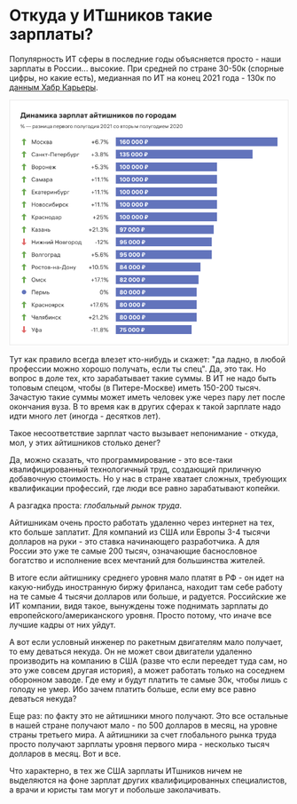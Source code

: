 # Откуда у ИТшников такие зарплаты?

Популярность ИТ сферы в последние годы объясняется просто - наши зарплаты в России... высокие. При средней по стране 30-50к (спорные цифры, но какие есть), медианная по ИТ на конец 2021 года - 130к  по [данным Хабр Карьеры](https://habr.com/ru/article/569026/).

![Медианные зарплаты в ИТ по регионам, по данным Хабр Карьеры](<../.gitbook/assets/image (4) (1) (1) (1).png>)

Тут как правило всегда влезет кто-нибудь и скажет: "да ладно, в любой профессии можно хорошо получать, если ты спец". Да, это так. Но вопрос в доле тех, кто зарабатывает такие суммы. В ИТ не надо быть топовым спецом, чтобы (в Питере-Москве) иметь 150-200 тысяч. Зачастую такие суммы может иметь человек уже через пару лет после окончания вуза. В то время как в других сферах к такой зарплате надо идти много лет (иногда - десятков лет).

Такое несоответствие зарплат часто вызывает непонимание - откуда, мол, у этих айтишников столько денег?

Да, можно сказать, что программирование - это все-таки квалифицированный технологичный труд, создающий приличную добавочную стоимость. Но у нас в стране хватает сложных, требующих квалификации профессий, где люди все равно зарабатывают копейки.&#x20;

А разгадка проста: _глобальный рынок труда_.

Айтишникам очень просто работать удаленно через интернет на тех, кто больше заплатит. Для компаний из США или Европы 3-4 тысячи долларов на руки - это ставка начинающего разработчика. А для России это уже те самые 200 тысяч, означающие баснословное богатство и исполнение всех мечтаний для большинства жителей.

В итоге если айтишнику среднего уровня мало платят в РФ - он идет на какую-нибудь иностранную биржу фриланса, находит там себе работу на те самые 4 тысячи долларов или больше, и радуется. Российские же ИТ компании, видя такое, вынуждены тоже поднимать зарплаты до европейского/американского уровня. Просто потому, что иначе все лучшие кадры от них уйдут.&#x20;

А вот если условный инженер по ракетным двигателям мало получает, то ему деваться некуда. Он не может свои двигатели удаленно производить на компанию в США (разве что если переедет туда сам, но это уже совсем другая история), а может работать только на соседнем оборонном заводе. Где ему и будут платить те самые 30к, чтобы лишь с голоду не умер. Ибо зачем платить больше, если ему все равно деваться некуда?

Еще раз: по факту это не айтишники много получают. Это все остальные в нашей стране получают мало - по 500 долларов в месяц, на уровне страны третьего мира. А айтишники за счет глобального рынка труда просто получают зарплаты уровня первого мира - несколько тысяч долларов в месяц. Вот и все.

Что характерно, в тех же США зарплаты ИТшников ничем не выделяются на фоне зарплат других квалифицированных специалистов, а врачи и юристы там могут и побольше заколачивать.

